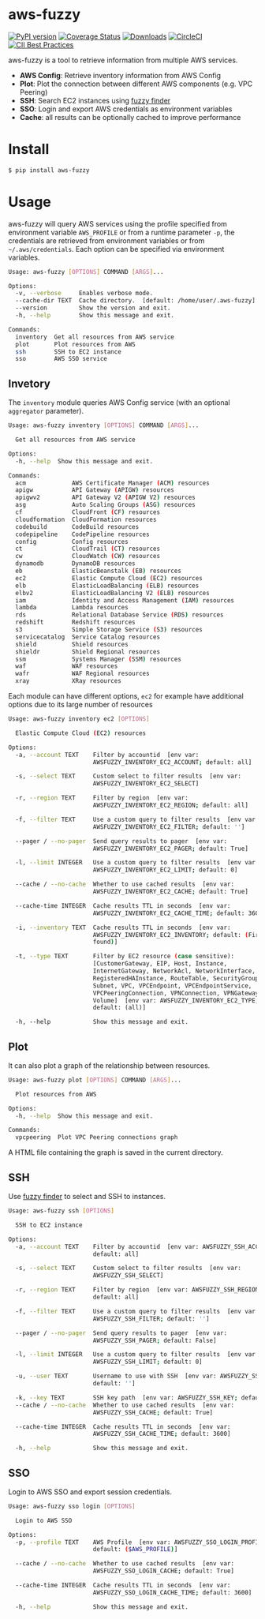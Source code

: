 # aws-fuzzy
[![PyPI version](https://badge.fury.io/py/aws-fuzzy.svg)](https://badge.fury.io/py/aws-fuzzy)
[![Coverage Status](https://coveralls.io/repos/github/AndreZiviani/aws-fuzzy/badge.svg?branch=master)](https://coveralls.io/github/AndreZiviani/aws-fuzzy?branch=master)
[![Downloads](https://pypip.in/d/pypiview/badge.png)](https://crate.io/packages/aws-fuzzy)
[![CircleCI](https://circleci.com/gh/AndreZiviani/aws-fuzzy/tree/master.svg?style=shield)](https://circleci.com/gh/AndreZiviani/aws-fuzzy/tree/master)
[![CII Best Practices](https://bestpractices.coreinfrastructure.org/projects/3879/badge)](https://bestpractices.coreinfrastructure.org/en/projects/3879)

aws-fuzzy is a tool to retrieve information from multiple AWS services.

- **AWS Config**: Retrieve inventory information from AWS Config
- **Plot**: Plot the connection between different AWS components (e.g. VPC Peering)
- **SSH**: Search EC2 instances using [fuzzy finder](https://github.com/junegunn/fzf)
- **SSO**: Login and export AWS credentials as environment variables
- **Cache**: all results can be optionally cached to improve performance


# Install

```sh
$ pip install aws-fuzzy
```


# Usage

aws-fuzzy will query AWS services using the profile specified from environment variable `AWS_PROFILE` or from a runtime parameter `-p`, the credentials are retrieved from environment variables or from `~/.aws/credentials`.
Each option can be specified via environment variables.

```sh
Usage: aws-fuzzy [OPTIONS] COMMAND [ARGS]...

Options:
  -v, --verbose     Enables verbose mode.
  --cache-dir TEXT  Cache directory.  [default: /home/user/.aws-fuzzy]
  --version         Show the version and exit.
  -h, --help        Show this message and exit.

Commands:
  inventory  Get all resources from AWS service
  plot       Plot resources from AWS
  ssh        SSH to EC2 instance
  sso        AWS SSO service
```

## Invetory

The `inventory` module queries AWS Config service (with an optional `aggregator` parameter).

```sh
Usage: aws-fuzzy inventory [OPTIONS] COMMAND [ARGS]...

  Get all resources from AWS service

Options:
  -h, --help  Show this message and exit.

Commands:
  acm             AWS Certificate Manager (ACM) resources
  apigw           API Gateway (APIGW) resources
  apigwv2         API Gateway V2 (APIGW V2) resources
  asg             Auto Scaling Groups (ASG) resources
  cf              CloudFront (CF) resources
  cloudformation  CloudFormation resources
  codebuild       CodeBuild resources
  codepipeline    CodePipeline resources
  config          Config resources
  ct              CloudTrail (CT) resources
  cw              CloudWatch (CW) resources
  dynamodb        DynamoDB resources
  eb              ElasticBeanstalk (EB) resources
  ec2             Elastic Compute Cloud (EC2) resources
  elb             ElasticLoadBalancing (ELB) resources
  elbv2           ElasticLoadBalancing V2 (ELB) resources
  iam             Identity and Access Management (IAM) resources
  lambda          Lambda resources
  rds             Relational Database Service (RDS) resources
  redshift        Redshift resources
  s3              Simple Storage Service (S3) resources
  servicecatalog  Service Catalog resources
  shield          Shield resources
  shieldr         Shield Regional resources
  ssm             Systems Manager (SSM) resources
  waf             WAF resources
  wafr            WAF Regional resources
  xray            XRay resources
```

Each module can have different options, `ec2` for example have additional options due to its large number of resources

```sh
Usage: aws-fuzzy inventory ec2 [OPTIONS]

  Elastic Compute Cloud (EC2) resources

Options:
  -a, --account TEXT    Filter by accountid  [env var:
                        AWSFUZZY_INVENTORY_EC2_ACCOUNT; default: all]

  -s, --select TEXT     Custom select to filter results  [env var:
                        AWSFUZZY_INVENTORY_EC2_SELECT]

  -r, --region TEXT     Filter by region  [env var:
                        AWSFUZZY_INVENTORY_EC2_REGION; default: all]

  -f, --filter TEXT     Use a custom query to filter results  [env var:
                        AWSFUZZY_INVENTORY_EC2_FILTER; default: '']

  --pager / --no-pager  Send query results to pager  [env var:
                        AWSFUZZY_INVENTORY_EC2_PAGER; default: True]

  -l, --limit INTEGER   Use a custom query to filter results  [env var:
                        AWSFUZZY_INVENTORY_EC2_LIMIT; default: 0]

  --cache / --no-cache  Whether to use cached results  [env var:
                        AWSFUZZY_INVENTORY_EC2_CACHE; default: True]

  --cache-time INTEGER  Cache results TTL in seconds  [env var:
                        AWSFUZZY_INVENTORY_EC2_CACHE_TIME; default: 3600]

  -i, --inventory TEXT  Cache results TTL in seconds  [env var:
                        AWSFUZZY_INVENTORY_EC2_INVENTORY; default: (First one
                        found)]

  -t, --type TEXT       Filter by EC2 resource (case sensitive):
                        [CustomerGateway, EIP, Host, Instance,
                        InternetGateway, NetworkAcl, NetworkInterface,
                        RegisteredHAInstance, RouteTable, SecurityGroup,
                        Subnet, VPC, VPCEndpoint, VPCEndpointService,
                        VPCPeeringConnection, VPNConnection, VPNGateway,
                        Volume]  [env var: AWSFUZZY_INVENTORY_EC2_TYPE;
                        default: (all)]

  -h, --help            Show this message and exit.
```

## Plot

It can also plot a graph of the relationship between resources.

```sh
Usage: aws-fuzzy plot [OPTIONS] COMMAND [ARGS]...

  Plot resources from AWS

Options:
  -h, --help  Show this message and exit.

Commands:
  vpcpeering  Plot VPC Peering connections graph
```

A HTML file containing the graph is saved in the current directory.

## SSH

Use [fuzzy finder](https://github.com/junegunn/fzf) to select and SSH to instances.

```sh
Usage: aws-fuzzy ssh [OPTIONS]

  SSH to EC2 instance

Options:
  -a, --account TEXT    Filter by accountid  [env var: AWSFUZZY_SSH_ACCOUNT;
                        default: all]

  -s, --select TEXT     Custom select to filter results  [env var:
                        AWSFUZZY_SSH_SELECT]

  -r, --region TEXT     Filter by region  [env var: AWSFUZZY_SSH_REGION;
                        default: all]

  -f, --filter TEXT     Use a custom query to filter results  [env var:
                        AWSFUZZY_SSH_FILTER; default: '']

  --pager / --no-pager  Send query results to pager  [env var:
                        AWSFUZZY_SSH_PAGER; default: False]

  -l, --limit INTEGER   Use a custom query to filter results  [env var:
                        AWSFUZZY_SSH_LIMIT; default: 0]

  -u, --user TEXT       Username to use with SSH  [env var: AWSFUZZY_SSH_USER;
                        default: '']

  -k, --key TEXT        SSH key path  [env var: AWSFUZZY_SSH_KEY; default: '']
  --cache / --no-cache  Whether to use cached results  [env var:
                        AWSFUZZY_SSH_CACHE; default: True]

  --cache-time INTEGER  Cache results TTL in seconds  [env var:
                        AWSFUZZY_SSH_CACHE_TIME; default: 3600]

  -h, --help            Show this message and exit.
```

## SSO

Login to AWS SSO and export session credentials.

```sh
Usage: aws-fuzzy sso login [OPTIONS]

  Login to AWS SSO

Options:
  -p, --profile TEXT    AWS Profile  [env var: AWSFUZZY_SSO_LOGIN_PROFILE;
                        default: ($AWS_PROFILE)]

  --cache / --no-cache  Whether to use cached results  [env var:
                        AWSFUZZY_SSO_LOGIN_CACHE; default: True]

  --cache-time INTEGER  Cache results TTL in seconds  [env var:
                        AWSFUZZY_SSO_LOGIN_CACHE_TIME; default: 3600]

  -h, --help            Show this message and exit.
```
